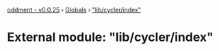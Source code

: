[oddment - v0.0.25](../README.md) › [Globals](../globals.md) › ["lib/cycler/index"](_lib_cycler_index_.md)

# External module: "lib/cycler/index"


